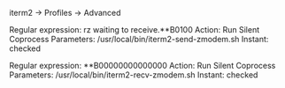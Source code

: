 iterm2 -> Profiles -> Advanced

Regular expression: rz waiting to receive.\*\*B0100
            Action: Run Silent Coprocess
        Parameters: /usr/local/bin/iterm2-send-zmodem.sh
           Instant: checked

Regular expression: \*\*B00000000000000
            Action: Run Silent Coprocess
        Parameters: /usr/local/bin/iterm2-recv-zmodem.sh
           Instant: checked